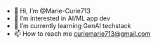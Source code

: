 - 👋 Hi, I’m @Marie-Curie713
- 👀 I’m interested in AI/ML app dev 
- 🌱 I’m currently learning GenAI techstack
- 📫 How to reach me curiemarie713@gmail.com


<!---
Marie-Curie713/Marie-Curie713 is a ✨ special ✨ repository because its `README.md` (this file) appears on your GitHub profile.
You can click the Preview link to take a look at your changes.
--->
